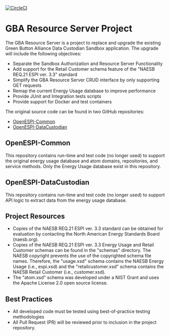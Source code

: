 [![CircleCI](https://dl.circleci.com/status-badge/img/gh/GreenButtonAlliance/GBA-Resource-Server/tree/main.svg?style=svg)](https://dl.circleci.com/status-badge/redirect/gh/GreenButtonAlliance/GBA-Resource-Server/tree/main)

# GBA Resource Server Project

The GBA Resource Server is a project to replace and upgrade the existing Green Button Alliance Data Custodian
Sandbox application. The upgrade will include the following objectives:

- Separate the Sandbox Authorization and Resource Server Functionality
- Add support for the Retail Customer schema feature of the "NAESB REQ.21 ESPI ver. 3.3" standard
- Simplify the GBA Resource Server CRUD interface by only supporting GET requests
- Remap the current Energy Usage database to improve performance
- Provide JUnit and Integration tests scripts
- Provide support for Docker and test containers

The original source code can be found in two GitHub repositories:

- [OpenESPI-Common](https://github.com/greenbuttonalliance/OpenESPI-Common-java)
- [OpenESPI-DataCustodian](https://github.com/greenbuttonalliance/OpenESPI-DataCustodian-java)

## OpenESPI-Common

This repository contains run-time and test code (no longer used) to support the original energy usage database and atom
domains, repositories, and service methods. Only the Energy Usage database exist in this repository.

## OpenESPI-DataCustodian

This repository contains run-time and test code (no longer used) to support API logic to extract data from the energy
usage database.

## Project Resources

- Copies of the NAESB REQ.21 ESPI ver. 3.3 standard can be obtained for evaluation by contacting the North American
  Energy Standards Board (naesb.org).
- Copies of the NAESB REQ.21 ESPI ver. 3.3 Energy Usage and Retail Customer schemas can be found in the "schemas"
  directory. The NAESB copyright prevents the use of the copyrighted schema file names. Therefore, the "usage.xsd"
  schema contains the NAESB Energy Usage (i.e., espi.xsd) and the "retailcustomer.xsd" schema contains the NAESB Retail
  Customer (i.e., customer.xsd).
- The "atom.xsd" schema was developed under a NIST Grant and uses the Apache License 2.0 open source license.

## Best Practices

- All developed code must be tested using best-of-practice testing methodologies
- All Pull Request (PR) will be reviewed prior to inclusion in the project repository.
